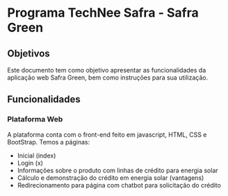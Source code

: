 # Programa TechNee Safra - Safra Green

## Objetivos
Este documento tem como objetivo apresentar as funcionalidades da aplicação web Safra Green, bem como instruções para sua utilização.

## Funcionalidades
### Plataforma Web
A plataforma conta com o front-end feito em javascript, HTML, CSS e BootStrap. Temos a páginas:
 * Inicial (index)
 * Login (x)
 * Informações sobre o produto com linhas de crédito para energia solar
 * Cálculo e demonstração do crédito em energia solar (vantagens)
 * Redirecionamento para página com chatbot para solicitação do crédito


